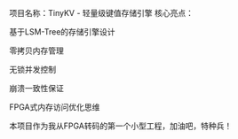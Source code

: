 项目名称：TinyKV - 轻量级键值存储引擎
核心亮点：

基于LSM-Tree的存储引擎设计

零拷贝内存管理

无锁并发控制

崩溃一致性保证

FPGA式内存访问优化思维


本项目作为我从FPGA转码的第一个小型工程，加油吧，特种兵！
